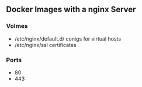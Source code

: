 ## Docker Images with a nginx Server ##

### Volmes ###

* /etc/nginx/default.d/ conigs for virtual hosts
* /etc/nginx/ssl certificates

### Ports ###

* 80
* 443

